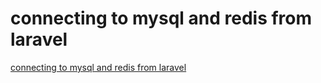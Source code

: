 # connecting to mysql and redis from laravel

[connecting to mysql and redis from laravel](https://aregsar.com/blog/2020/connecting-to-mysql-and-redis-from-laravel)

